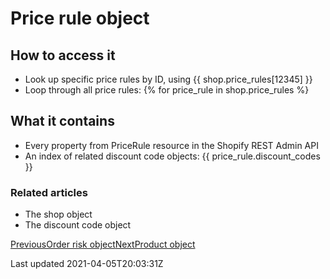 # Price rule object

## How to access it

- Look up specific price rules by ID, using {{ shop.price\_rules[12345] }}
- Loop through all price rules: {% for price\_rule in shop.price\_rules %}

## What it contains

- Every property from PriceRule resource in the Shopify REST Admin API
- An index of related discount code objects: {{ price\_rule.discount\_codes }}

### Related articles

- The shop object
- The discount code object

[PreviousOrder risk object](/platform/liquid/objects/shopify/order-risk)[NextProduct object](/platform/liquid/objects/shopify/product)

Last updated 2021-04-05T20:03:31Z